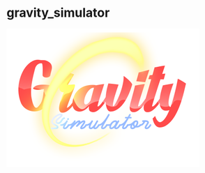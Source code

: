 # gravity_simulator
![alt text](https://github.com/IvEd123/gravity_simulator/blob/main/%D0%BB%D0%BE%D0%B3%D0%BE.png)

